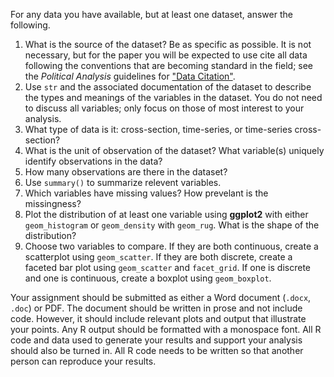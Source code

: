 <!-- 
.. title: Research Project Assignment 2
-->

For any data you have available, but at least one dataset, answer the following.

1. What is the source of the dataset? Be as specific as possible. It is not necessary, but for the paper you will be expected to use cite all data following the conventions that are becoming standard in the field; see the *Political Analysis* guidelines for ["Data Citation"](http://www.oxfordjournals.org/our_journals/polana/for_authors/general.html).
2. Use `str` and the associated documentation of the dataset to describe the types and meanings of the variables in the dataset. You do not need to discuss all variables; only focus on those of most interest to your analysis.
3. What type of data is it: cross-section, time-series, or time-series cross-section? 
4. What is the unit of observation of the dataset? What variable(s) uniquely identify observations in the data? 
5. How many observations are there in the dataset? 
6. Use `summary()` to summarize relevent variables.
7. Which variables have missing values? How prevelant is the missingness?
8. Plot the distribution of at least one variable using **ggplot2** with either `geom_histogram` or `geom_density` with `geom_rug`. What is the shape of the distribution? 
9. Choose two variables to compare. If they are both continuous, create a scatterplot using `geom_scatter`. If they are both discrete, create a faceted bar plot using `geom_scatter` and `facet_grid`. If one is discrete and one is continuous, create a boxplot using `geom_boxplot`.

Your assignment should be submitted as either a Word document (`.docx`, `.doc`) or PDF. The document should be written in prose and not include code. However, it should include relevant plots and output that illustrate your points. Any R output should be formatted with a monospace font. All R code and data used to generate your results and support your analysis should also be turned in. All R code needs to be written so that another person can reproduce your results.

